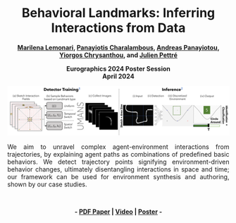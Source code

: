<div align="center">
<h1>Behavioral Landmarks: Inferring Interactions from Data</h1>
<strong><a href="https://marilenalemonari.github.io/" target="_blank">Marilena Lemonari</a>, <a href="https://totis77.github.io/" target="_blank">Panayiotis Charalambous</a>, <a href="https://www.apanayiotou.com/" target="_blank">Andreas Panayiotou</a>, <a href="http://www.cs.ucy.ac.cy/~yiorgos/" target="_blank">Yiorgos Chrysanthou</a>, and <a href="http://people.rennes.inria.fr/Julien.Pettre/" target="_blank">Julien Pettré </a>

Eurographics 2024 Poster Session</br>
April 2024</strong>
</div>

![Demo Image](https://github.com/MarilenaLemonari/BehavioralLandmarks-InferringInteractionsfromData/blob/main/Misc/demo.png)

<p align="justify">
We aim to unravel complex agent-environment interactions from trajectories, by explaining agent paths as combinations of predefined basic behaviors. We detect trajectory points signifying environment-driven behavior changes, ultimately disentangling interactions in space and time; our framework can be used for environment synthesis and authoring, shown by our case studies.
</p>

<br>

<p align="center"><strong>
	- <a href="" target="_blank">PDF Paper</a> | <a href="" target="_blank">Video</a> | <a href="" target="_blank">Poster</a> -
</strong>
</p>

<br>

<p align="center" dir="auto">
	<a href="" rel="nofollow">
		<img align="center" width="400px" src=""/>
	</a>
</p>

